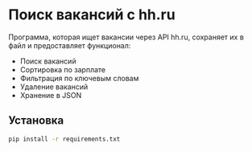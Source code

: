 # Поиск вакансий с hh.ru

Программа, которая ищет вакансии через API hh.ru, сохраняет их в файл и предоставляет функционал:

- Поиск вакансий
- Сортировка по зарплате
- Фильтрация по ключевым словам
- Удаление вакансий
- Хранение в JSON

## Установка

```bash
pip install -r requirements.txt